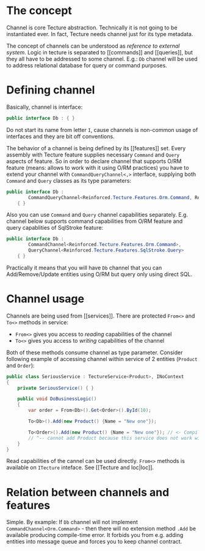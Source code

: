 # The concept

Channel is core Tecture abstraction. Technically it is not going to be instantiated ever. In fact, Tecture needs channel just for its type metadata. 

The concept of channels can be understood as *reference to external system*. Logic in tecture is separated to [[commands]] and [[queries]], but they all have to be addressed to some channel. E.g.: `Db` channel will be used to address relational database for query or command purposes. 

# Defining channel

Basically, channel is interface:

```csharp
public interface Db : { }
```

Do not start its name from letter `I`, cause channels is non-common usage of interfaces and they are bit off conventions.

The behavior of a channel is being defined by its [[features]] set. Every assembly with Tecture feature supplies necessary `Command` and `Query` aspects of feature. So in order to declare channel that supports O/RM feature (means: allows to work with it using O/RM practices) you have to extend your channel with `CommandQueryChannel<,>` interface, supplying both `Command` and `Query` classes as its type parameters:

```csharp
public interface Db :
        CommandQueryChannel<Reinforced.Tecture.Features.Orm.Command, Reinforced.Tecture.Features.Orm.Query>
    { }
```

Also you can use `Command` and `Query` channel capabilities separately. E.g. channel below supports command capabilities from O/RM feature and query capablities of SqlStroke feature:

```csharp
public interface Db :
        CommandChannel<Reinforced.Tecture.Features.Orm.Command>,
        QueryChannel<Reinforced.Tecture.Features.SqlStroke.Query>
    { }
```

Practically it means that you will have `Db` channel that you can Add/Remove/Update entities using O/RM but query only using direct SQL.

# Channel usage

Channels are being used from [[services]]. There are protected `From<>` and `To<>` methods in service:
- `From<>` gives you access to *reading* capabilities of the channel
- `To<>` gives you access to *writing* capabilities of the channel

Both of these methods consume channel as type parameter. Consider following example of accessing channel within service of 2 entities (`Product` and `Order`):

```csharp
public class SeriousService : TectureService<Product>, INoContext
{
	private SeriousService() { }

	public void DoBusinessLogic()
	{
		var order = From<Db>().Get<Order>().ById(10);

		To<Db>().Add(new Product() {Name = "New one"});

		To<Order>().Add(new Product() {Name = "New one"}); // <- Compile-time error: 
		// ^-- cannot add Product because this service does not work with Orders
	}
}
```

Read capabilities of the cannel can be used directly. `From<>` methods is available on `ITecture` inteface. See [[Tecture and Ioc|Ioc]].

# Relation between channels and features

Simple. By example: If `Db` channel will not implement `CommandChannel<Orm.Command>` - then there will no extension method `.Add` be available producing compile-time error. It forbids you from e.g. adding entities into message queue and forces you to keep channel contract.